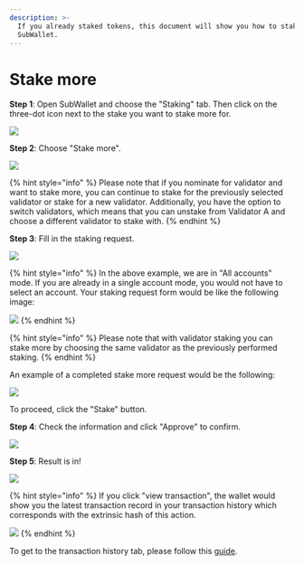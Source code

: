 ```yaml
---
description: >-
  If you already staked tokens, this document will show you how to stake more on
  SubWallet.
---
```


# Stake more

**Step 1**: Open SubWallet and choose the "Staking" tab. Then click on the three-dot icon next to the stake you want to stake more for.

![](<../../../.gitbook/assets/image (75) (1) (1).png>)



**Step 2**: Choose "Stake more".

![](<../../../.gitbook/assets/image (189) (1) (1).png>)

{% hint style="info" %}
Please note that if you nominate for validator and want to stake more, you can continue to stake for the previously selected validator or stake for a new validator. Additionally, you have the option to switch validators, which means that you can unstake from Validator A and choose a different validator to stake with.&#x20;
{% endhint %}



**Step 3**: Fill in the staking request.

![](<../../../.gitbook/assets/image (77) (1) (1).png>)

{% hint style="info" %}
In the above example, we are in "All accounts" mode. If you are already in a single account mode, you would not have to select an account. Your staking request form would be like the following image:

![](<../../../.gitbook/assets/image (163) (2).png>)
{% endhint %}

{% hint style="info" %}
Please note that with validator staking you can stake more by choosing the same validator as the previously performed staking.&#x20;
{% endhint %}

An example of a completed stake more request would be the following:

![](<../../../.gitbook/assets/image (168) (1).png>)

To proceed, click the "Stake" button.



**Step 4**: Check the information and click "Approve" to confirm.

![](<../../../.gitbook/assets/image (201) (1) (1).png>)



**Step 5**: Result is in!

![](<../../../.gitbook/assets/image (181) (1) (1).png>)

{% hint style="info" %}
If you click "view transaction", the wallet would show you the latest transaction record in your transaction history which corresponds with the extrinsic hash of this action.&#x20;

![](<../../../.gitbook/assets/image (190) (1) (1).png>)
{% endhint %}

To get to the transaction history tab, please follow this [guide](../../view-transaction-history.md).
